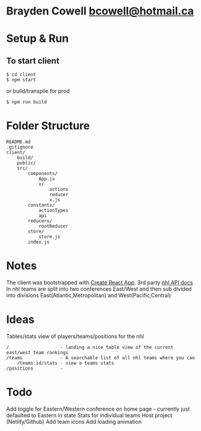 Brayden Cowell
bcowell@hotmail.ca
===================================

# Setup & Run
## To start client
```
$ cd client
$ npm start
```
or build/transpile for prod
```
$ npm run build
```

# Folder Structure
```
README.md
.gitignore
client/
    build/
    public/
    src/
        components/
            App.js
            x/
                actions
                reducer
                x.js
        constants/
            actionTypes
            api
        reducers/
            rootReducer
        store/
            store.js
        index.js
```

# Notes
The client was bootstrapped with [Create React App](https://github.com/facebook/create-react-app).
3rd party [nhl API docs](https://gitlab.com/dword4/nhlapi/blob/master/stats-api.md) 
In nhl teams are split into two conferences East/West and then sub divided into divisions East(Atlantic,Metropolitan) and West(Pacific,Central)

# Ideas
Tables/stats view of players/teams/positions for the nhl
```
/                   - landing a nice table view of the current east/west team rankings
/teams              - A searchable list of all nhl teams where you can 
    /teams:id/stats - view a teams stats
/positions          -
```

# Todo
Add toggle for Eastern/Western conference on home page - currently just defaulted to Eastern in state
Stats for individual teams
Host project (Netlify/Github)
Add team icons
Add loading animation
